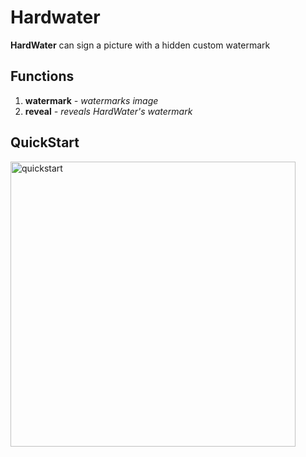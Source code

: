 # Hardwater
**HardWater** can sign a picture with a hidden  custom watermark

## Functions
1. **watermark** *- watermarks image*
2. **reveal** *- reveals HardWater's watermark*

## QuickStart
<img width="456" alt="quickstart" src="https://user-images.githubusercontent.com/65075625/225715642-e32a4aee-af22-4d76-8528-4602df95999c.png">
